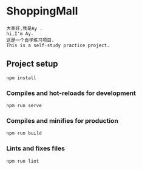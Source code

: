 # ShoppingMall
```
大家好,我是Ay .
hi,I'm Ay.
这是一个自学练习项目.
This is a self-study practice project.
```
## Project setup
```
npm install
```

### Compiles and hot-reloads for development
```
npm run serve
```

### Compiles and minifies for production
```
npm run build
```

### Lints and fixes files
```
npm run lint
```
